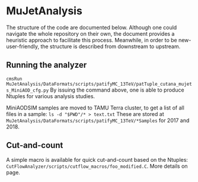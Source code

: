MuJetAnalysis
=============

The structure of the code are documented below. Although one could navigate the whole repository on their own, the document provides a heuristic approach to facilitate this process. Meanwhile, in order to be new-user-friendly, the structure is described from downstream to upstream.

## Running the analyzer
`cmsRun MuJetAnalysis/DataFormats/scripts/patifyMC_13TeV/patTuple_cutana_mujets_MiniAOD_cfg.py`
By issuing the command above, one is able to produce Ntuples for various analysis studies.

MiniAODSIM samples are moved to TAMU Terra cluster, to get a list of all files in a sample:
`ls -d "$PWD"/* > text.txt`
These are stored at `MuJetAnalysis/DataFormats/scripts/patifyMC_13TeV/*Samples` for 2017 and 2018.

## Cut-and-count
A simple macro is available for quick cut-and-count based on the Ntuples: `CutFlowAnalyzer/scripts/cutflow_macros/foo_modified.C`. More details on page.
